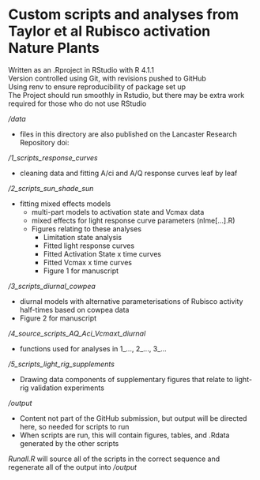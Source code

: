 Custom scripts and analyses from Taylor et al Rubisco activation Nature Plants
==============================================================================

Written as an .Rproject in RStudio with R 4.1.1  
Version controlled using Git, with revisions pushed to GitHub  
Using renv to ensure reproducibility of package set up  
The Project should run smoothly in Rstudio, but there may be extra work required for those who do not use RStudio

*/data*
- files in this directory are also published on the Lancaster Research Repository
  doi:

*/1_scripts_response_curves*
- cleaning data and fitting A/ci and A/Q response curves leaf by leaf

*/2_scripts_sun_shade_sun*
- fitting mixed effects models
  - multi-part models to activation state and Vcmax data
  - mixed effects for light response curve parameters (nlme[...].R)
  - Figures relating to these analyses
    - Limitation state analysis
    - Fitted light response curves
    - Fitted Activation State x time curves
    - Fitted Vcmax x time curves
    - Figure 1 for manuscript

*/3_scripts_diurnal_cowpea*
- diurnal models with alternative parameterisations of
  Rubisco activity half-times based on cowpea data
- Figure 2 for manuscript

*/4_source_scripts_AQ_Aci_Vcmaxt_diurnal*
- functions used for analyses in 1_..., 2_..., 3_...

*/5_scripts_light_rig_supplements*
- Drawing data components of supplementary figures that relate to light-rig
  validation experiments

*/output*
- Content not part of the GitHub submission, but output will be directed here,
  so needed for scripts to run
- When scripts are run, this will contain figures, tables, and .Rdata
  generated by the other scripts

*Runall.R* will source all of the scripts in the correct sequence and regenerate
all of the output into */output*
